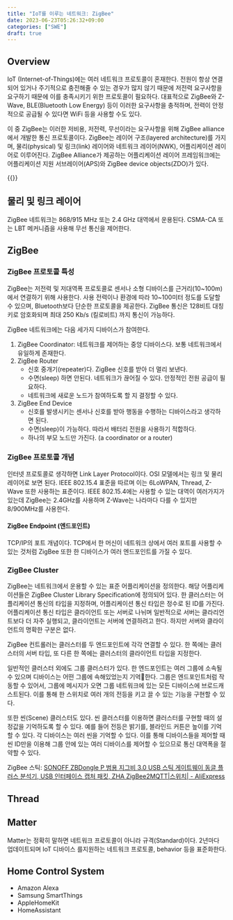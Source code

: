 ```yaml
---
title: "IoT를 이루는 네트워크: ZigBee"
date: 2023-06-23T05:26:32+09:00
categories: ["SWE"]
draft: true
---
```


## Overview

IoT (Internet-of-Things)에는 여러 네트워크 프로토콜이 혼재한다.
전원이 항상 연결되어 있거나 주기적으로 충전해줄 수 있는 경우가 많지 않기 때문에 저전력 요구사항을 요구하기 때문에 이를 충족시키기 위한 프로토콜이 필요하다.
대표적으로 ZigBee와 Z-Wave, BLE(Bluetooth Low Energy) 등이 이러한 요구사항을 충적하며,
전력이 안정적으로 공급될 수 있다면 WiFi 등을 사용할 수도 있다.

이 중 ZigBee는 이러한 저비용, 저전력, 무선이라는 요구사항을 위해 ZigBee alliance에서 개발한 통신 프로토콜이다.
ZigBee는 레이어 구조(layered architecture)를 가지며, 물리(physical) 및 링크(link) 레이어와 네트워크 레이어(NWK), 어플리케이션 레이어로 이루어진다.
ZigBee Alliance가 제공하는 어플리케이션 레이어 프레임워크에는 어플리케이션 지원 서브레이어(APS)와 ZigBee device objects(ZDO)가 있다.

{{<bundle-image name="zigbee-stack-architecture-overview.jpg" alt="zigbee architecture overview" width="75%">}}

## 물리 및 링크 레이어

ZigBee 네트워크는 868/915 MHz 또는 2.4 GHz 대역에서 운용된다.
CSMA-CA 또는 LBT 메커니즘을 사용해 무선 통신을 제어한다.

## ZigBee

### ZigBee 프로토콜 특성

ZigBee는 저전력 및 저대역폭 프로토콜로 센서나 소형 디바이스를 근거리(10~100m)에서 연결하기 위해 사용한다.
사용 전력이나 환경에 따라 10~100미터 정도를 도달할 수 있으며, Bluetooth보다 단순한 프로토콜을 제공한다.
ZigBee 통신은 128비트 대칭키로 암호화되며 최대 250 Kb/s (킬로비트) 까지 통신이 가능하다.

ZigBee 네트워크에는 다음 세가지 디바이스가 참여한다.

1. ZigBee Coordinator: 네트워크를 제어하는 중앙 디바이스다. 보통 네트워크에서 유일하게 존재한다.
2. ZigBee Router
	- 신호 중개기(repeater)다. ZigBee 신호를 받아 더 멀리 보낸다.
	- 수면(sleep) 하면 안된다. 네트워크가 끊어질 수 있다. 안정적인 전원 공급이 필요하다.
	- 네트워크에 새로운 노드가 참여하도록 할 지 결정할 수 있다.
1. ZigBee End Device
	- 신호를 발생시키는 센서나 신호를 받아 행동을 수행하는 디바이스라고 생각하면 된다.
	- 수면(sleep)이 가능하다. 따라서 배터리 전원을 사용하기 적합하다.
	- 하나의 부모 노드만 가진다. (a coordinator or a router)

### ZigBee 프로토콜 개념

인터넷 프로토콜로 생각하면 Link Layer Protocol이다.
OSI 모델에서는 링크 및 물리 레이어로 보면 된다.
IEEE 802.15.4 표준을 따르며 이는 6LoWPAN, Thread, Z-Wave 또한 사용하는 표준이다.
IEEE 802.15.4에는 사용할 수 있는 대역이 여러가지가 있는데 ZigBee는 2.4GHz를 사용하며 Z-Wave는 나라마다 다를 수 있지만 8/900MHz를 사용한다.

#### ZigBee Endpoint (엔드포인트)

TCP/IP의 포트 개념이다. TCP에서 한 머신이 네트워크 상에서 여러 포트를 사용할 수 있는 것처럼 ZigBee 또한 한 디바이스가 여러 엔드포인트를 가질 수 있다.

### ZigBee Cluster

ZigBee는 네트워크에서 운용할 수 있는 표준 어플리케이션을 정의한다.
해당 어플리케이션들은 ZigBee Cluster Library Specification에 정의되어 있다.
한 클러스터는 어플리케이션 통신의 타입을 지정하며, 어플리케이션 통신 타입은 정수로 된 ID를 가진다.
어플리케이션 통신 타입은 클라이언트 또는 서버로 나뉘며 일반적으로 서버는 클라리언트보다 더 자주 실행되고, 클라이언트는 서버에 연결하려고 한다. 하지만 서버와 클라이언트의 명확한 구분은 없다.

ZigBee 컨트롤러는 클러스터를 두 엔드포인트에 각각 연결할 수 있다.
한 쪽에는 클러스터의 서버 타입, 또 다른 한 쪽에는 클러스터의 클라이언트 타입을 지정한다.

일반적인 클러스터 외에도 그룹 클러스터가 있다.
한 엔드포인트는 여러 그룹에 소속될 수 있으며 디바이스는 어떤 그룹에 속해있었는지 기억한다.
그룹은 엔드포인트처럼 작동할 수 있어서, 그룹에 메시지가 오면 그룹 네트워크에 있는 모든 디바이스에 브로드캐스트된다.
이를 통해 한 스위치로 여러 개의 전등을 키고 끌 수 있는 기능을 구현할 수 있다.

또한 씬(Scene) 클러스터도 있다.
씬 클러스터를 이용하면 클러스터를 구현할 때의 설정값을 기억하도록 할 수 있다.
예를 들어 전등은 밝기를, 블라인드 커튼은 높이를 기억할 수 있다.
각 디바이스는 여러 씬을 기억할 수 있다.
이를 통해 디바이스들을 제어할 때 씬 ID만을 이용해 그룹 안에 있는 여러 디바이스를 제어할 수 있으므로 통신 대역폭을 절약할 수 있다.





ZigBee 스틱: [SONOFF ZBDongle P 범용 지그비 3.0 USB 스틱 게이트웨이 동글 플러스 분석기, USB 인터페이스 캡처 패킷, ZHA ZigBee2MQTT|스위치| - AliExpress](https://ko.aliexpress.com/item/1005003637706867.html?spm=a2g0o.detail.100009.3.65417e16NI4riT&gps-id=pcDetailLeftTopSell&scm=1007.13482.271138.0&scm_id=1007.13482.271138.0&scm-url=1007.13482.271138.0&pvid=a7eaa535-2f27-4364-bdb5-298e06076ef5&_t=gps-id%3ApcDetailLeftTopSell%2Cscm-url%3A1007.13482.271138.0%2Cpvid%3Aa7eaa535-2f27-4364-bdb5-298e06076ef5%2Ctpp_buckets%3A668%232846%238116%232002&pdp_npi=3%40dis%21KRW%217554.0%216798.0%21%21%21%21%21%4021015b7d16874847599967737e76c2%2112000028014985500%21rec%21KR%21&gatewayAdapt=glo2kor)



## Thread



## Matter

Matter는 정확히 말하면 네트워크 프로토콜이 아니라 규격(Standard)이다.
2년마다 업데이트되며 IoT 디바이스 를지원하는 네트워크 프로토콜, behavior 등을 표준화한다.

## Home Control System

- Amazon Alexa
- Samsung SmartThings
- AppleHomeKit
- HomeAssistant
